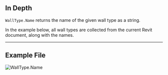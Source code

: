 ## In Depth
`WallType.Name` returns the name of the given wall type as a string.

In the example below, all wall types are collected from the current Revit document, along with the names.
___
## Example File

![WallType.Name](./Revit.Elements.WallType.Name_img.jpg)
